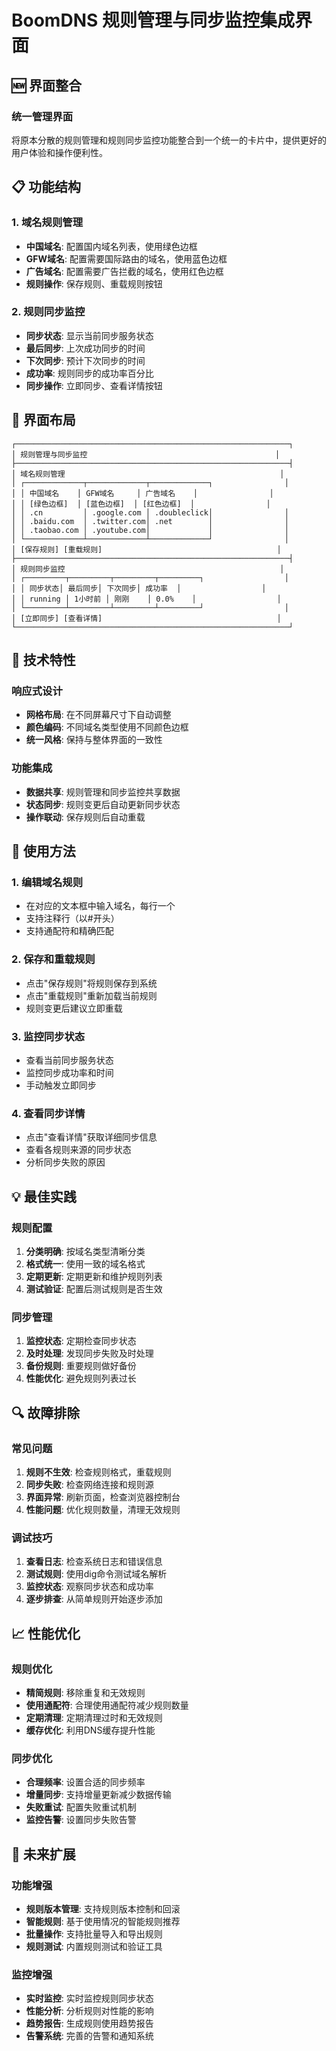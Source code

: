 # BoomDNS 规则管理与同步监控集成界面

## 🆕 界面整合

### 统一管理界面
将原本分散的规则管理和规则同步监控功能整合到一个统一的卡片中，提供更好的用户体验和操作便利性。

## 📋 功能结构

### 1. 域名规则管理
- **中国域名**: 配置国内域名列表，使用绿色边框
- **GFW域名**: 配置需要国际路由的域名，使用蓝色边框  
- **广告域名**: 配置需要广告拦截的域名，使用红色边框
- **规则操作**: 保存规则、重载规则按钮

### 2. 规则同步监控
- **同步状态**: 显示当前同步服务状态
- **最后同步**: 上次成功同步的时间
- **下次同步**: 预计下次同步的时间
- **成功率**: 规则同步的成功率百分比
- **同步操作**: 立即同步、查看详情按钮

## 🎯 界面布局

```
┌─────────────────────────────────────────────────────────────┐
│ 规则管理与同步监控                                          │
├─────────────────────────────────────────────────────────────┤
│ 域名规则管理                                                │
│ ┌─────────────┬─────────────┬─────────────┐                │
│ │ 中国域名    │ GFW域名     │ 广告域名    │                │
│ │ [绿色边框]  │ [蓝色边框]  │ [红色边框]  │                │
│ │ .cn         │ .google.com │ .doubleclick│                │
│ │ .baidu.com  │ .twitter.com│ .net        │                │
│ │ .taobao.com │ .youtube.com│             │                │
│ └─────────────┴─────────────┴─────────────┘                │
│ [保存规则] [重载规则]                                       │
├─────────────────────────────────────────────────────────────┤
│ 规则同步监控                                                │
│ ┌─────────┬─────────┬─────────┬─────────┐                  │
│ │ 同步状态│ 最后同步│ 下次同步│ 成功率  │                  │
│ │ running │ 1小时前 │ 刚刚    │ 0.0%    │                  │
│ └─────────┴─────────┴─────────┴─────────┘                  │
│ [立即同步] [查看详情]                                       │
└─────────────────────────────────────────────────────────────┘
```

## 🔧 技术特性

### 响应式设计
- **网格布局**: 在不同屏幕尺寸下自动调整
- **颜色编码**: 不同域名类型使用不同颜色边框
- **统一风格**: 保持与整体界面的一致性

### 功能集成
- **数据共享**: 规则管理和同步监控共享数据
- **状态同步**: 规则变更后自动更新同步状态
- **操作联动**: 保存规则后自动重载

## 🚀 使用方法

### 1. 编辑域名规则
- 在对应的文本框中输入域名，每行一个
- 支持注释行（以#开头）
- 支持通配符和精确匹配

### 2. 保存和重载规则
- 点击"保存规则"将规则保存到系统
- 点击"重载规则"重新加载当前规则
- 规则变更后建议立即重载

### 3. 监控同步状态
- 查看当前同步服务状态
- 监控同步成功率和时间
- 手动触发立即同步

### 4. 查看同步详情
- 点击"查看详情"获取详细同步信息
- 查看各规则来源的同步状态
- 分析同步失败的原因

## 💡 最佳实践

### 规则配置
1. **分类明确**: 按域名类型清晰分类
2. **格式统一**: 使用一致的域名格式
3. **定期更新**: 定期更新和维护规则列表
4. **测试验证**: 配置后测试规则是否生效

### 同步管理
1. **监控状态**: 定期检查同步状态
2. **及时处理**: 发现同步失败及时处理
3. **备份规则**: 重要规则做好备份
4. **性能优化**: 避免规则列表过长

## 🔍 故障排除

### 常见问题
1. **规则不生效**: 检查规则格式，重载规则
2. **同步失败**: 检查网络连接和规则源
3. **界面异常**: 刷新页面，检查浏览器控制台
4. **性能问题**: 优化规则数量，清理无效规则

### 调试技巧
1. **查看日志**: 检查系统日志和错误信息
2. **测试规则**: 使用dig命令测试域名解析
3. **监控状态**: 观察同步状态和成功率
4. **逐步排查**: 从简单规则开始逐步添加

## 📈 性能优化

### 规则优化
- **精简规则**: 移除重复和无效规则
- **使用通配符**: 合理使用通配符减少规则数量
- **定期清理**: 定期清理过时和无效规则
- **缓存优化**: 利用DNS缓存提升性能

### 同步优化
- **合理频率**: 设置合适的同步频率
- **增量同步**: 支持增量更新减少数据传输
- **失败重试**: 配置失败重试机制
- **监控告警**: 设置同步失败告警

## 🎯 未来扩展

### 功能增强
- **规则版本管理**: 支持规则版本控制和回滚
- **智能规则**: 基于使用情况的智能规则推荐
- **批量操作**: 支持批量导入和导出规则
- **规则测试**: 内置规则测试和验证工具

### 监控增强
- **实时监控**: 实时监控规则同步状态
- **性能分析**: 分析规则对性能的影响
- **趋势报告**: 生成规则使用趋势报告
- **告警系统**: 完善的告警和通知系统
